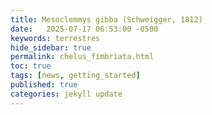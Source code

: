 ```yaml
---
title: Mesoclemmys gibba (Schweigger, 1812)
date:   2025-07-17 06:53:00 -0500
keywords: terrestres
hide_sidebar: true
permalink: chelus_fimbriata.html 
toc: true
tags: [news, getting_started]
published: true
categories: jekyll update
---
```

